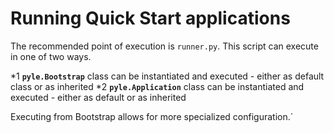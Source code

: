 # Running Quick Start applications

The recommended point of execution is `runner.py`. This script can execute in one of two ways.

*1 **`pyle.Bootstrap`** class can be instantiated and executed - either as default class or as inherited
*2 **`pyle.Application`** class can be instantiated and executed - either as default or as inherited

Executing from Bootstrap allows for more specialized configuration.`